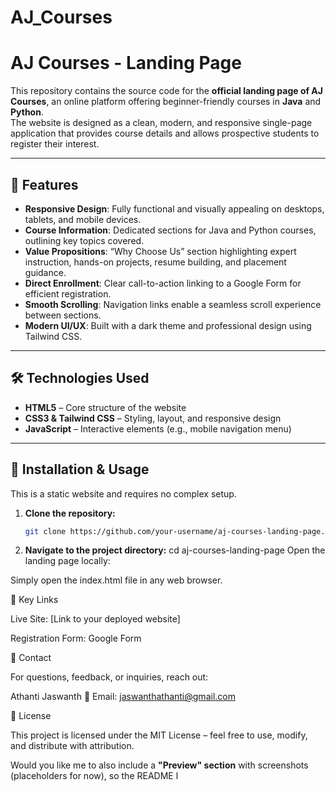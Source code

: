 # AJ_Courses
# AJ Courses - Landing Page

This repository contains the source code for the **official landing page of AJ Courses**, an online platform offering beginner-friendly courses in **Java** and **Python**.  
The website is designed as a clean, modern, and responsive single-page application that provides course details and allows prospective students to register their interest.

---

## 🚀 Features

- **Responsive Design**: Fully functional and visually appealing on desktops, tablets, and mobile devices.  
- **Course Information**: Dedicated sections for Java and Python courses, outlining key topics covered.  
- **Value Propositions**: “Why Choose Us” section highlighting expert instruction, hands-on projects, resume building, and placement guidance.  
- **Direct Enrollment**: Clear call-to-action linking to a Google Form for efficient registration.  
- **Smooth Scrolling**: Navigation links enable a seamless scroll experience between sections.  
- **Modern UI/UX**: Built with a dark theme and professional design using Tailwind CSS.  

---

## 🛠️ Technologies Used

- **HTML5** – Core structure of the website  
- **CSS3 & Tailwind CSS** – Styling, layout, and responsive design  
- **JavaScript** – Interactive elements (e.g., mobile navigation menu)  

---

## 🔧 Installation & Usage

This is a static website and requires no complex setup.

1. **Clone the repository:**
   ```bash
   git clone https://github.com/your-username/aj-courses-landing-page.git
2. **Navigate to the project directory:**
  cd aj-courses-landing-page
Open the landing page locally:

Simply open the index.html file in any web browser.

🔗 Key Links

Live Site: [Link to your deployed website]

Registration Form: Google Form

📧 Contact

For questions, feedback, or inquiries, reach out:

Athanti Jaswanth
📩 Email: jaswanthathanti@gmail.com

📄 License

This project is licensed under the MIT License – feel free to use, modify, and distribute with attribution.


Would you like me to also include a **"Preview" section** with screenshots (placeholders for now), so the README l
